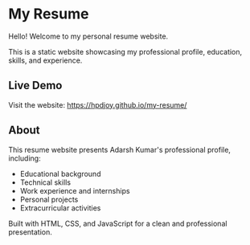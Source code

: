 # My Resume

Hello! Welcome to my personal resume website.

This is a static website showcasing my professional profile, education, skills, and experience.

## Live Demo
Visit the website: https://hpdjoy.github.io/my-resume/

## About
This resume website presents Adarsh Kumar's professional profile, including:
- Educational background
- Technical skills
- Work experience and internships
- Personal projects
- Extracurricular activities

Built with HTML, CSS, and JavaScript for a clean and professional presentation.